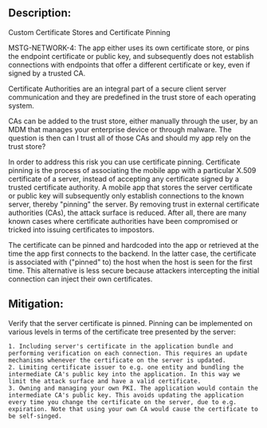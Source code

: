 ## Description:

Custom Certificate Stores and Certificate Pinning

MSTG-NETWORK-4: The app either uses its own certificate store, or pins the endpoint certificate or public key, and subsequently does not establish connections with endpoints that offer a different certificate or key, even if signed by a trusted CA.

Certificate Authorities are an integral part of a secure client server communication and they are predefined in the trust store of each operating system.

CAs can be added to the trust store, either manually through the user, by an MDM that manages your enterprise device or through malware. The question is then can I trust all of those CAs and should my app rely on the trust store?

In order to address this risk you can use certificate pinning. Certificate pinning is the process of associating the mobile app with a particular X.509 certificate of a server, instead of accepting any certificate signed by a trusted certificate authority. A mobile app that stores the server certificate or public key will subsequently only establish connections to the known server, thereby "pinning" the server. By removing trust in external certificate authorities (CAs), the attack surface is reduced. After all, there are many known cases where certificate authorities have been compromised or tricked into issuing certificates to impostors. 

The certificate can be pinned and hardcoded into the app or retrieved at the time the app first connects to the backend. In the latter case, the certificate is associated with ("pinned" to) the host when the host is seen for the first time. This alternative is less secure because attackers intercepting the initial connection can inject their own certificates.


## Mitigation:

Verify that the server certificate is pinned. Pinning can be implemented on various levels in terms of the certificate tree presented by the server:

	1. Including server's certificate in the application bundle and performing verification on each connection. This requires an update mechanisms whenever the certificate on the server is updated.
	2. Limiting certificate issuer to e.g. one entity and bundling the intermediate CA's public key into the application. In this way we limit the attack surface and have a valid certificate.
	3. Owning and managing your own PKI. The application would contain the intermediate CA's public key. This avoids updating the application every time you change the certificate on the server, due to e.g. expiration. Note that using your own CA would cause the certificate to be self-singed.
